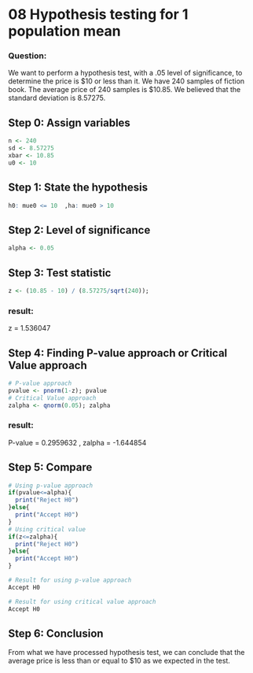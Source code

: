
# 08 Hypothesis testing for 1 population mean 

### Question:
We want to perform a hypothesis test, with a .05 level of significance, to determine the price is $10 or less than it. We have 240 samples of fiction book. The average price of 240 samples is $10.85. We believed that the standard deviation is 8.57275.

## Step 0: Assign variables

```r
n <- 240
sd <- 8.57275
xbar <- 10.85
u0 <- 10 
```

## Step 1: State the hypothesis

```r 
h0: mue0 <= 10  ,ha: mue0 > 10
```

## Step 2: Level of significance

```r
alpha <- 0.05
```

## Step 3: Test statistic

```r 
z <- (10.85 - 10) / (8.57275/sqrt(240));
```
### result:
z = 1.536047

## Step 4: Finding P-value approach or Critical Value approach

```r 
# P-value approach
pvalue <- pnorm(1-z); pvalue
# Critical Value approach
zalpha <- qnorm(0.05); zalpha
```
### result:
P-value = 0.2959632 ,
zalpha = -1.644854

## Step 5: Compare

```r
# Using p-value approach
if(pvalue<=alpha){
  print("Reject H0")
}else{
  print("Accept H0")
}
# Using critical value
if(z<=zalpha){
  print("Reject H0")
}else{
  print("Accept H0")
}

# Result for using p-value approach
Accept H0

# Result for using critical value approach
Accept H0
```
## Step 6: Conclusion
From what we have processed hypothesis test, we can conclude that the average price is less than or equal to $10 as we expected in the test.

